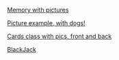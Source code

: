 [Memory with pictures](http://www.codeskulptor.org/#user38_wydGeUz83ekymJK_1.py)

[Picture example, with dogs!](http://www.codeskulptor.org/#user38_ZLWrYrGNp3_1.py)  

[Cards class with pics, front and back](http://www.codeskulptor.org/#user38_nIpmdsOPaJ_0.py)  

[BlackJack](http://www.codeskulptor.org/#user38_H6nuzUsNSo_8.py)